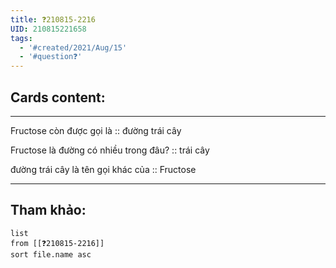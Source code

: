 ```yaml
---
title: ❓210815-2216
UID: 210815221658
tags:
  - '#created/2021/Aug/15'
  - '#question❓'
---
```


## Cards content:
---

Fructose còn được gọi là :: đường trái cây
<!--SR:!2021-08-20,4,270-->

Fructose là đường có nhiều trong đâu? :: trái cây
<!--SR:!2021-08-20,4,270-->

đường trái cây là tên gọi khác của :: Fructose
<!--SR:!2021-08-20,4,270-->

---


## Tham khảo:
```dataview
list
from [[❓210815-2216]]
sort file.name asc
```